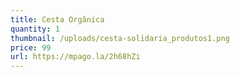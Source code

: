 ```yaml
---
title: Cesta Orgânica
quantity: 1
thumbnail: /uploads/cesta-solidaria_produtos1.png
price: 99
url: https://mpago.la/2h68hZi
---
```


